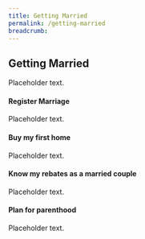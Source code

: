 ```yaml
---
title: Getting Married
permalink: /getting-married
breadcrumb: 
---
```


## Getting Married

Placeholder text.

#### Register Marriage

Placeholder text.

#### Buy my first home

Placeholder text.

#### Know my rebates as a married couple

Placeholder text.

#### Plan for parenthood

Placeholder text.
